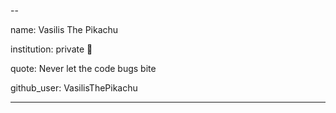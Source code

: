 --

name: Vasilis The Pikachu

institution: private 🚩

quote: Never let the code bugs bite

github_user: VasilisThePikachu

---
